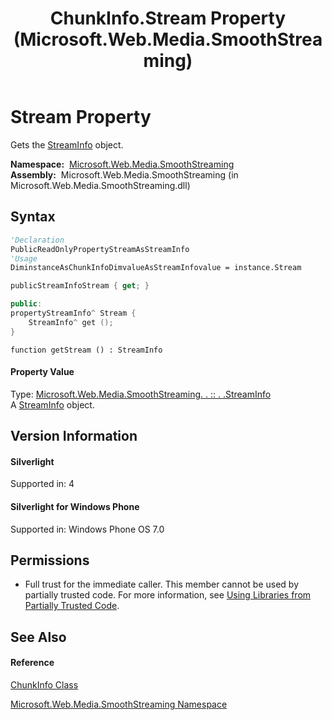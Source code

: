 ﻿---
title: ChunkInfo.Stream Property  (Microsoft.Web.Media.SmoothStreaming)
TOCTitle: Stream Property
ms:assetid: P:Microsoft.Web.Media.SmoothStreaming.ChunkInfo.Stream
ms:mtpsurl: https://msdn.microsoft.com/en-us/library/microsoft.web.media.smoothstreaming.chunkinfo.stream(v=VS.90)
ms:contentKeyID: 31469178
ms.date: 05/02/2012
mtps_version: v=VS.90
f1_keywords:
- Microsoft.Web.Media.SmoothStreaming.ChunkInfo.get_Stream
- Microsoft.Web.Media.SmoothStreaming.ChunkInfo.Stream
dev_langs:
- CSharp
- JScript
- VB
- c++
api_location:
- Microsoft.Web.Media.SmoothStreaming.dll
api_name:
- Microsoft.Web.Media.SmoothStreaming.ChunkInfo.get_Stream
- Microsoft.Web.Media.SmoothStreaming.ChunkInfo.Stream
api_type:
- Managed
topic_type:
- apiref
- kbSyntax
product_family_name: VS
ROBOTS: INDEX,FOLLOW
---

# Stream Property

Gets the [StreamInfo](streaminfo-class-microsoft-web-media-smoothstreaming_1.md) object.

**Namespace:**  [Microsoft.Web.Media.SmoothStreaming](microsoft-web-media-smoothstreaming-namespace_1.md)  
**Assembly:**  Microsoft.Web.Media.SmoothStreaming (in Microsoft.Web.Media.SmoothStreaming.dll)

## Syntax

``` vb
'Declaration
PublicReadOnlyPropertyStreamAsStreamInfo
'Usage
DiminstanceAsChunkInfoDimvalueAsStreamInfovalue = instance.Stream
```

``` csharp
publicStreamInfoStream { get; }
```

``` c++
public:
propertyStreamInfo^ Stream {
    StreamInfo^ get ();
}
```

``` jscript
function getStream () : StreamInfo
```

#### Property Value

Type: [Microsoft.Web.Media.SmoothStreaming. . :: . .StreamInfo](streaminfo-class-microsoft-web-media-smoothstreaming_1.md)  
A [StreamInfo](streaminfo-class-microsoft-web-media-smoothstreaming_1.md) object.  

## Version Information

#### Silverlight

Supported in: 4  

#### Silverlight for Windows Phone

Supported in: Windows Phone OS 7.0  

## Permissions

  - Full trust for the immediate caller. This member cannot be used by partially trusted code. For more information, see [Using Libraries from Partially Trusted Code](https://msdn.microsoft.com/en-us/library/8skskf63\(v=vs.90\)).

## See Also

#### Reference

[ChunkInfo Class](chunkinfo-class-microsoft-web-media-smoothstreaming_1.md)

[Microsoft.Web.Media.SmoothStreaming Namespace](microsoft-web-media-smoothstreaming-namespace_1.md)

